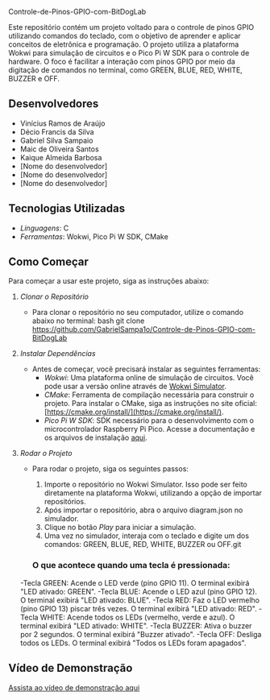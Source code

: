 Controle-de-Pinos-GPIO-com-BitDogLab

Este repositório contém um projeto voltado para o controle de pinos GPIO utilizando comandos do teclado, com o objetivo de aprender e aplicar conceitos de eletrônica e programação. O projeto utiliza a plataforma Wokwi para simulação de circuitos e o Pico Pi W SDK para o controle de hardware. O foco é facilitar a interação com pinos GPIO por meio da digitação de comandos no terminal, como GREEN, BLUE, RED, WHITE, BUZZER e OFF.

## Desenvolvedores

- Vinícius Ramos de Araújo
- Décio Francis da Silva
- Gabriel Silva Sampaio
- Maic de Oliveira Santos
- Kaique Almeida Barbosa
- [Nome do desenvolvedor]
- [Nome do desenvolvedor]
- [Nome do desenvolvedor]

## Tecnologias Utilizadas

- *Linguagens*: C
- *Ferramentas*: Wokwi, Pico Pi W SDK, CMake

## Como Começar

Para começar a usar este projeto, siga as instruções abaixo:

1. *Clonar o Repositório*
   - Para clonar o repositório no seu computador, utilize o comando abaixo no terminal:
     bash
     git clone https://github.com/GabrielSampa1o/Controle-de-Pinos-GPIO-com-BitDogLab
     

2. *Instalar Dependências*
   - Antes de começar, você precisará instalar as seguintes ferramentas:
     - *Wokwi*: Uma plataforma online de simulação de circuitos. Você pode usar a versão online através de [Wokwi Simulator](https://wokwi.com/).
     - *CMake*: Ferramenta de compilação necessária para construir o projeto. Para instalar o CMake, siga as instruções no site oficial: [https://cmake.org/install/](https://cmake.org/install/).
     - *Pico Pi W SDK*: SDK necessário para o desenvolvimento com o microcontrolador Raspberry Pi Pico. Acesse a documentação e os arquivos de instalação [aqui](https://www.raspberrypi.org/documentation/pico/getting-started/).

3. *Rodar o Projeto*
   - Para rodar o projeto, siga os seguintes passos:
     1. Importe o repositório no Wokwi Simulator. Isso pode ser feito diretamente na plataforma Wokwi, utilizando a opção de importar repositórios.
     2. Após importar o repositório, abra o arquivo diagram.json no simulador.
     3. Clique no botão *Play* para iniciar a simulação.
     4. Uma vez no simulador, interaja com o teclado e digite um dos comandos: GREEN, BLUE, RED, WHITE, BUZZER ou OFF.git
     
     ### O que acontece quando uma tecla é pressionada:
    -Tecla GREEN: Acende o LED verde (pino GPIO 11). O terminal exibirá "LED ativado: GREEN".
    -Tecla BLUE: Acende o LED azul (pino GPIO 12). O terminal exibirá "LED ativado: BLUE".
    -Tecla RED: Faz o LED vermelho (pino GPIO 13) piscar três vezes. O terminal exibirá "LED ativado: RED".
    -Tecla WHITE: Acende todos os LEDs (vermelho, verde e azul). O terminal exibirá "LED ativado: WHITE".
    -Tecla BUZZER: Ativa o buzzer por 2 segundos. O terminal exibirá "Buzzer ativado".
    -Tecla OFF: Desliga todos os LEDs. O terminal exibirá "Todos os LEDs foram apagados".

## Vídeo de Demonstração

[Assista ao vídeo de demonstração aqui](https://www.dropbox.com/scl/fi/7hx1d0oze351n7ilbedim/VID_20250119_200205.mp4?rlkey=cdngyxbodq1irfhztgx6xjlrn&st=z8hlmbmg&dl=0)
